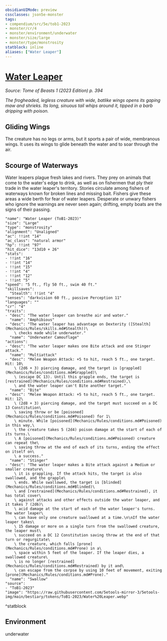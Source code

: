 ```yaml
---
obsidianUIMode: preview
cssclasses: json5e-monster
tags:
- compendium/src/5e/tob1-2023
- monster/cr/4
- monster/environment/underwater
- monster/size/large
- monster/type/monstrosity
statblock: inline
aliases: ["Water Leaper"]
---
```

# [Water Leaper](Mechanics\bestiary\monstrosity/water-leaper-tob1-2023.md)
*Source: Tome of Beasts 1 (2023 Edition) p. 394*  

*The frogheaded, legless creature with wide, batlike wings opens its gaping maw and shrieks. Its long, sinuous tail whips around it, tipped in a barb dripping with poison.*

## Gliding Wings

The creature has no legs or arms, but it sports a pair of wide, membranous wings. It uses its wings to glide beneath the water and to soar through the air.

## Scourge of Waterways

Water leapers plague fresh lakes and rivers. They prey on animals that come to the water's edge to drink, as well as on fishermen that ply their trade in the water leaper's territory. Stories circulate among fishers of waterways known for broken lines and missing bait. Fishers give these areas a wide berth for fear of water leapers. Desperate or unwary fishers who ignore the warnings are never seen again; drifting, empty boats are the signs of their passing.

```statblock
"name": "Water Leaper (ToB1-2023)"
"size": "Large"
"type": "monstrosity"
"alignment": "Unaligned"
"ac": !!int "14"
"ac_class": "natural armor"
"hp": !!int "97"
"hit_dice": "13d10 + 26"
"stats":
- !!int "16"
- !!int "14"
- !!int "15"
- !!int "4"
- !!int "12"
- !!int "5"
"speed": "5 ft., fly 50 ft., swim 40 ft."
"skillsaves":
  "Stealth": !!int "4"
"senses": "darkvision 60 ft., passive Perception 11"
"languages": ""
"cr": "4"
"traits":
- "desc": "The water leaper can breathe air and water."
  "name": "Amphibious"
- "desc": "The water leaper has advantage on Dexterity ([Stealth](Mechanics/Rules/skills.md#Stealth))\
    \ checks made while underwater."
  "name": "Underwater Camouflage"
"actions":
- "desc": "The water leaper makes one Bite attack and one Stinger attack."
  "name": "Multiattack"
- "desc": "Melee Weapon Attack: +5 to hit, reach 5 ft., one target. Hit: 10\
    \ (2d6 + 3) piercing damage, and the target is [grappled](Mechanics/Rules/conditions.md#Grappled)\
    \ (escape DC 13). Until this grapple ends, the target is [restrained](Mechanics/Rules/conditions.md#Restrained),\
    \ and the water leaper can't Bite another target."
  "name": "Bite"
- "desc": "Melee Weapon Attack: +5 to hit, reach 5 ft., one target. Hit: 12\
    \ (2d8 + 3) piercing damage, and the target must succeed on a DC 13 Constitution\
    \ saving throw or be [poisoned](Mechanics/Rules/conditions.md#Poisoned) for 1\
    \ minute. While [poisoned](Mechanics/Rules/conditions.md#Poisoned) in this way,\
    \ the creature takes 5 (2d4) poison damage at the start of each of its turns.\
    \ A [poisoned](Mechanics/Rules/conditions.md#Poisoned) creature can repeat the\
    \ saving throw at the end of each of its turns, ending the effect on itself on\
    \ a success."
  "name": "Stinger"
- "desc": "The water leaper makes a Bite attack against a Medium or smaller creature\
    \ it is grappling. If the attack hits, the target is also swallowed, and the grapple\
    \ ends. While swallowed, the target is [blinded](Mechanics/Rules/conditions.md#Blinded)\
    \ and [restrained](Mechanics/Rules/conditions.md#Restrained), it has total cover\
    \ against attacks and other effects outside the water leaper, and it takes 7 (2d6)\
    \ acid damage at the start of each of the water leaper's turns. The water leaper\
    \ can have only one creature swallowed at a time.\n\nIf the water leaper takes\
    \ 15 damage or more on a single turn from the swallowed creature, the leaper must\
    \ succeed on a DC 12 Constitution saving throw at the end of that turn or regurgitate\
    \ the creature, which falls [prone](Mechanics/Rules/conditions.md#Prone) in a\
    \ space within 5 feet of the leaper. If the leaper dies, a swallowed creature\
    \ is no longer [restrained](Mechanics/Rules/conditions.md#Restrained) by it and\
    \ can escape from the corpse by using 10 feet of movement, exiting [prone](Mechanics/Rules/conditions.md#Prone)."
  "name": "Swallow"
"source":
- "ToB1-2023"
"image": "https://raw.githubusercontent.com/5etools-mirror-3/5etools-img/main/bestiary/tokens/ToB1-2023/Water%20Leaper.webp"
```
^statblock

## Environment

underwater
